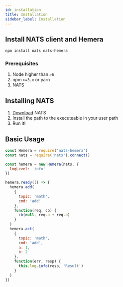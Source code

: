 ```yaml
---
id: installation
title: Installation
sidebar_label: Installation
---
```


## Install NATS client and Hemera

```bash
npm install nats nats-hemera
```

### Prerequisites

1.  Node higher than `>6`
2.  npm `>=3.x` or yarn
3.  NATS

## Installing NATS

1.  [Download](https://nats.io/download/) NATS
2.  Install the path to the executeable in your user path
3.  Run it!

## Basic Usage

```js
const Hemera = require('nats-hemera')
const nats = require('nats').connect()

const hemera = new Hemera(nats, {
  logLevel: 'info'
})

hemera.ready(() => {
  hemera.add(
    {
      topic: 'math',
      cmd: 'add'
    },
    function(req, cb) {
      cb(null, req.a + req.b)
    }
  )
  hemera.act(
    {
      topic: 'math',
      cmd: 'add',
      a: 1,
      b: 2
    },
    function(err, resp) {
      this.log.info(resp, 'Result')
    }
  )
})
```
